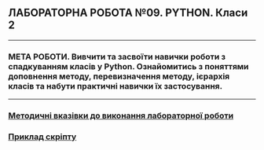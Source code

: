 ## **ЛАБОРАТОРНА РОБОТА №09. PYTHON. Класи 2**
---
### **МЕТА РОБОТИ**.  Вивчити та засвоїти навички роботи з спадкуванням класів у Python. Ознайомитись з поняттями доповнення методу, перевизначення методу, ієрархія класів та набути практичні навички їх застосування.
---
### [**Методичні вказівки до виконання лабораторної роботи**](/LAB/Lab_09/MPT_Lab_09_Python_v1.pdf)
### [**Приклад скріпту**](/LAB/Lab_09/Lab_9_Test.ipynb)
